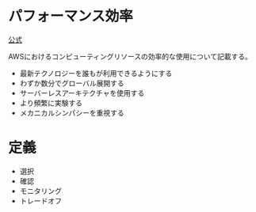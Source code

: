 # パフォーマンス効率
[公式](https://docs.aws.amazon.com/wellarchitected/latest/performance-efficiency-pillar/welcome.html)

AWSにおけるコンピューティングリソースの効率的な使用について記載する。

* 最新テクノロジーを誰もが利用できるようにする
* わずか数分でグローバル展開する
* サーバーレスアーキテクチャを使用する
* より頻繁に実験する
* メカニカルシンパシーを重視する

# 定義

* 選択
* 確認
* モニタリング
* トレードオフ
